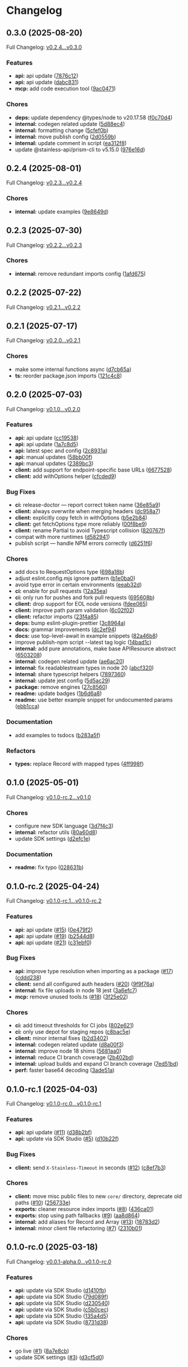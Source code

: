# Changelog

## 0.3.0 (2025-08-20)

Full Changelog: [v0.2.4...v0.3.0](https://github.com/knocklabs/knock-mgmt-node/compare/v0.2.4...v0.3.0)

### Features

* **api:** api update ([7876c12](https://github.com/knocklabs/knock-mgmt-node/commit/7876c125fb3f60ea531985378f1eabcb22035f7f))
* **api:** api update ([dabc831](https://github.com/knocklabs/knock-mgmt-node/commit/dabc8318965cfa13c08b1d6b070e1598094c6922))
* **mcp:** add code execution tool ([9ac0471](https://github.com/knocklabs/knock-mgmt-node/commit/9ac04717ae48af1776f5b5e9cfdf9281728b8043))


### Chores

* **deps:** update dependency @types/node to v20.17.58 ([f0c70d4](https://github.com/knocklabs/knock-mgmt-node/commit/f0c70d44b864bec8468c69e289aeca572af36bb8))
* **internal:** codegen related update ([5d88ec4](https://github.com/knocklabs/knock-mgmt-node/commit/5d88ec4c707947813815bec07a6afb657406a8e3))
* **internal:** formatting change ([5cfef0b](https://github.com/knocklabs/knock-mgmt-node/commit/5cfef0b3ca0645710b04ca01408cae3844b3d574))
* **internal:** move publish config ([2d0559b](https://github.com/knocklabs/knock-mgmt-node/commit/2d0559b6cf1e2d4e60bd6427b052564578da6855))
* **internal:** update comment in script ([ea312f8](https://github.com/knocklabs/knock-mgmt-node/commit/ea312f88d42ff30e8498d1fa62e9ddfbfb8a0cb2))
* update @stainless-api/prism-cli to v5.15.0 ([976e16d](https://github.com/knocklabs/knock-mgmt-node/commit/976e16d29e8acc4a54afcf763f98116142fa25f5))

## 0.2.4 (2025-08-01)

Full Changelog: [v0.2.3...v0.2.4](https://github.com/knocklabs/knock-mgmt-node/compare/v0.2.3...v0.2.4)

### Chores

* **internal:** update examples ([9e8649d](https://github.com/knocklabs/knock-mgmt-node/commit/9e8649de403db23a4e350d6aca432964047bf24e))

## 0.2.3 (2025-07-30)

Full Changelog: [v0.2.2...v0.2.3](https://github.com/knocklabs/knock-mgmt-node/compare/v0.2.2...v0.2.3)

### Chores

* **internal:** remove redundant imports config ([1afd675](https://github.com/knocklabs/knock-mgmt-node/commit/1afd6756c54c968008c989c6a71c178610457b7f))

## 0.2.2 (2025-07-22)

Full Changelog: [v0.2.1...v0.2.2](https://github.com/knocklabs/knock-mgmt-node/compare/v0.2.1...v0.2.2)

## 0.2.1 (2025-07-17)

Full Changelog: [v0.2.0...v0.2.1](https://github.com/knocklabs/knock-mgmt-node/compare/v0.2.0...v0.2.1)

### Chores

* make some internal functions async ([d7cb65a](https://github.com/knocklabs/knock-mgmt-node/commit/d7cb65a98decab073f72cd21b31b57083e898366))
* **ts:** reorder package.json imports ([121c4c8](https://github.com/knocklabs/knock-mgmt-node/commit/121c4c8c75d3fcfea3f60589c320d0920faf4e58))

## 0.2.0 (2025-07-03)

Full Changelog: [v0.1.0...v0.2.0](https://github.com/knocklabs/knock-mgmt-node/compare/v0.1.0...v0.2.0)

### Features

* **api:** api update ([cc19538](https://github.com/knocklabs/knock-mgmt-node/commit/cc19538c3cb7a52012f068bcdbeceea983c236f0))
* **api:** api update ([1a7c8d5](https://github.com/knocklabs/knock-mgmt-node/commit/1a7c8d5e03d59f1f581cfd138d195169c20edcbc))
* **api:** latest spec and config ([2c8931a](https://github.com/knocklabs/knock-mgmt-node/commit/2c8931ab5991381c667d4e3c5be3f798a50e7ee1))
* **api:** manual updates ([58bb00f](https://github.com/knocklabs/knock-mgmt-node/commit/58bb00f60d255c633bc3074999543e3e19bc5860))
* **api:** manual updates ([2389bc3](https://github.com/knocklabs/knock-mgmt-node/commit/2389bc38b447c3bb653f4851da819b58b6f5b5d1))
* **client:** add support for endpoint-specific base URLs ([6677528](https://github.com/knocklabs/knock-mgmt-node/commit/66775286f0cd46c16c2f26687279d93dae3dd225))
* **client:** add withOptions helper ([cfcded9](https://github.com/knocklabs/knock-mgmt-node/commit/cfcded9dc06bb9d543bbc80b41b48b2a706a7add))


### Bug Fixes

* **ci:** release-doctor — report correct token name ([36e85a9](https://github.com/knocklabs/knock-mgmt-node/commit/36e85a9c9cddbd980fd0f508aa75e94a818b2295))
* **client:** always overwrite when merging headers ([dc958a7](https://github.com/knocklabs/knock-mgmt-node/commit/dc958a7d205905e79fe5ebde5c39ad9f72297dfc))
* **client:** explicitly copy fetch in withOptions ([b5e2b84](https://github.com/knocklabs/knock-mgmt-node/commit/b5e2b84fa32cdf6f2f788e0fea4dc88f11aab48a))
* **client:** get fetchOptions type more reliably ([00f8be9](https://github.com/knocklabs/knock-mgmt-node/commit/00f8be9f532d529546d45f0b564ae49625081214))
* **client:** rename Partial to avoid Typescript collision ([820767f](https://github.com/knocklabs/knock-mgmt-node/commit/820767fa4428f88ff21e0fef1a48ef3e0286e8e3))
* compat with more runtimes ([d582941](https://github.com/knocklabs/knock-mgmt-node/commit/d58294138d3ad981c674bdd1faefa6244d6c57e5))
* publish script — handle NPM errors correctly ([d6251f6](https://github.com/knocklabs/knock-mgmt-node/commit/d6251f64e7ba98e9db9efc2a68ef351b6a5f838a))


### Chores

* add docs to RequestOptions type ([698a18b](https://github.com/knocklabs/knock-mgmt-node/commit/698a18bdcaf726391a8402ebd39ceb4519a3c185))
* adjust eslint.config.mjs ignore pattern ([b1e0ba0](https://github.com/knocklabs/knock-mgmt-node/commit/b1e0ba06df61401232a8d774ef284c52849f8195))
* avoid type error in certain environments ([eeab32d](https://github.com/knocklabs/knock-mgmt-node/commit/eeab32d78e183131b215f7bb51400c2492c09092))
* **ci:** enable for pull requests ([12a35ea](https://github.com/knocklabs/knock-mgmt-node/commit/12a35ea0d5d4c2aac21336a2b872dd9ff9f3d44e))
* **ci:** only run for pushes and fork pull requests ([695608b](https://github.com/knocklabs/knock-mgmt-node/commit/695608b2fcb850cc23d6a50ebd8c99032bd655d7))
* **client:** drop support for EOL node versions ([fdee065](https://github.com/knocklabs/knock-mgmt-node/commit/fdee0659a32ddec45e533175be91586f4a17ba54))
* **client:** improve path param validation ([6c02f02](https://github.com/knocklabs/knock-mgmt-node/commit/6c02f0219b40a5b592f9fe2e0e358ec114a646dd))
* **client:** refactor imports ([23f4a85](https://github.com/knocklabs/knock-mgmt-node/commit/23f4a8575e48698631164e2ab50c1536b0d3e382))
* **deps:** bump eslint-plugin-prettier ([3c8964a](https://github.com/knocklabs/knock-mgmt-node/commit/3c8964a03bf413d8e69dc214f8805215aad635b5))
* **docs:** grammar improvements ([dc2ef94](https://github.com/knocklabs/knock-mgmt-node/commit/dc2ef94b3ec91aba2fa0a15f78c1531d0911eb82))
* **docs:** use top-level-await in example snippets ([82a46b8](https://github.com/knocklabs/knock-mgmt-node/commit/82a46b8d6da36d26231a0f9b6d88f4a7c11cff35))
* improve publish-npm script --latest tag logic ([14bad1c](https://github.com/knocklabs/knock-mgmt-node/commit/14bad1c2243a12df875712a4f7e1908872ea9abf))
* **internal:** add pure annotations, make base APIResource abstract ([6503208](https://github.com/knocklabs/knock-mgmt-node/commit/650320817b02db4aac5051ef4c495957048d97a5))
* **internal:** codegen related update ([ae6ac20](https://github.com/knocklabs/knock-mgmt-node/commit/ae6ac206a33e386a9bfdf4289897517b53f8ef00))
* **internal:** fix readablestream types in node 20 ([abcf320](https://github.com/knocklabs/knock-mgmt-node/commit/abcf3200a247131c6276ce3b0ff75c957cd2cc16))
* **internal:** share typescript helpers ([7897360](https://github.com/knocklabs/knock-mgmt-node/commit/7897360fcb2f6b69e25aa5e5b2f57d978363d854))
* **internal:** update jest config ([5d5ac29](https://github.com/knocklabs/knock-mgmt-node/commit/5d5ac29560789db864efc2b7d6dd1e7e3e5c9436))
* **package:** remove engines ([27c8560](https://github.com/knocklabs/knock-mgmt-node/commit/27c8560300188499e487185d9b578d70ff5ad3df))
* **readme:** update badges ([1b6d6a8](https://github.com/knocklabs/knock-mgmt-node/commit/1b6d6a82b98312ac7310da46b3cd63c956713513))
* **readme:** use better example snippet for undocumented params ([ebb1cca](https://github.com/knocklabs/knock-mgmt-node/commit/ebb1cca365968470bb3d9acd9fc201ccf44bf23f))


### Documentation

* add examples to tsdocs ([b283a5f](https://github.com/knocklabs/knock-mgmt-node/commit/b283a5fa068bdbc1821fa2de5094b3ac151763f9))


### Refactors

* **types:** replace Record with mapped types ([4ff998f](https://github.com/knocklabs/knock-mgmt-node/commit/4ff998f05e523c02a400496416984ed1bef0020f))

## 0.1.0 (2025-05-01)

Full Changelog: [v0.1.0-rc.2...v0.1.0](https://github.com/knocklabs/knock-mgmt-node/compare/v0.1.0-rc.2...v0.1.0)

### Chores

* configure new SDK language ([3d7f4c3](https://github.com/knocklabs/knock-mgmt-node/commit/3d7f4c308d137c9be5a4c08c26584e3b6d76955f))
* **internal:** refactor utils ([80a60d8](https://github.com/knocklabs/knock-mgmt-node/commit/80a60d85153c1fed8e995b3e9488766214a8a1b5))
* update SDK settings ([d2efc1e](https://github.com/knocklabs/knock-mgmt-node/commit/d2efc1eb5abe156c72d963e0db4f98b7f0cc4952))


### Documentation

* **readme:** fix typo ([028631b](https://github.com/knocklabs/knock-mgmt-node/commit/028631bd09527a4415f5cf5040fa4caaebfedaaf))

## 0.1.0-rc.2 (2025-04-24)

Full Changelog: [v0.1.0-rc.1...v0.1.0-rc.2](https://github.com/knocklabs/knock-mgmt-node/compare/v0.1.0-rc.1...v0.1.0-rc.2)

### Features

* **api:** api update ([#15](https://github.com/knocklabs/knock-mgmt-node/issues/15)) ([0e479f2](https://github.com/knocklabs/knock-mgmt-node/commit/0e479f230e536365057e5694335209f6f3bba9bb))
* **api:** api update ([#19](https://github.com/knocklabs/knock-mgmt-node/issues/19)) ([b2544d8](https://github.com/knocklabs/knock-mgmt-node/commit/b2544d8b3f3802d1dd915bd34bf3d22e139a1579))
* **api:** api update ([#21](https://github.com/knocklabs/knock-mgmt-node/issues/21)) ([c31ebf0](https://github.com/knocklabs/knock-mgmt-node/commit/c31ebf0831bfe3f738a03d6275d95a74b9039335))


### Bug Fixes

* **api:** improve type resolution when importing as a package ([#17](https://github.com/knocklabs/knock-mgmt-node/issues/17)) ([cddd238](https://github.com/knocklabs/knock-mgmt-node/commit/cddd23869dfdb4711b6aa629301788bd93335624))
* **client:** send all configured auth headers ([#20](https://github.com/knocklabs/knock-mgmt-node/issues/20)) ([9f9f76a](https://github.com/knocklabs/knock-mgmt-node/commit/9f9f76a3877fda208abaf78ea3b54711ea20f567))
* **internal:** fix file uploads in node 18 jest ([3a6efc7](https://github.com/knocklabs/knock-mgmt-node/commit/3a6efc77e9c4facaa250d8e3e1afd70c5f3b206e))
* **mcp:** remove unused tools.ts ([#18](https://github.com/knocklabs/knock-mgmt-node/issues/18)) ([3f25e02](https://github.com/knocklabs/knock-mgmt-node/commit/3f25e0291ff1ffc9ce04c829639755f81301a7ee))


### Chores

* **ci:** add timeout thresholds for CI jobs ([802e621](https://github.com/knocklabs/knock-mgmt-node/commit/802e621b8f1947626ae88cc1d6ffcd9cb4071445))
* **ci:** only use depot for staging repos ([c8bac5e](https://github.com/knocklabs/knock-mgmt-node/commit/c8bac5ef14589b62f4867bdc583dee1192a14753))
* **client:** minor internal fixes ([b2d3402](https://github.com/knocklabs/knock-mgmt-node/commit/b2d340253991c5f2643b2780fc2d897a16ec0dd8))
* **internal:** codegen related update ([d8a00f3](https://github.com/knocklabs/knock-mgmt-node/commit/d8a00f368ebd0c296b640904b80857bbd46ce4a8))
* **internal:** improve node 18 shims ([5681aa0](https://github.com/knocklabs/knock-mgmt-node/commit/5681aa0c7a7ca3a79df65f019cf922d1b8e92398))
* **internal:** reduce CI branch coverage ([2b402bd](https://github.com/knocklabs/knock-mgmt-node/commit/2b402bd2be03525a7f7f12df15a4c1448b22cb9f))
* **internal:** upload builds and expand CI branch coverage ([7ed51bd](https://github.com/knocklabs/knock-mgmt-node/commit/7ed51bdeda54b8eea516f261c2533ded55d8a133))
* **perf:** faster base64 decoding ([3ade51a](https://github.com/knocklabs/knock-mgmt-node/commit/3ade51a92d62027c093325b5a98b77c18d65d46d))

## 0.1.0-rc.1 (2025-04-03)

Full Changelog: [v0.1.0-rc.0...v0.1.0-rc.1](https://github.com/knocklabs/knock-mgmt-node/compare/v0.1.0-rc.0...v0.1.0-rc.1)

### Features

* **api:** api update ([#11](https://github.com/knocklabs/knock-mgmt-node/issues/11)) ([d38b2bf](https://github.com/knocklabs/knock-mgmt-node/commit/d38b2bfe5693f9c9168aff784f17676390acedf4))
* **api:** update via SDK Studio ([#5](https://github.com/knocklabs/knock-mgmt-node/issues/5)) ([d10b22f](https://github.com/knocklabs/knock-mgmt-node/commit/d10b22f00eabc416fc0b73e1bd6962d021287da1))


### Bug Fixes

* **client:** send `X-Stainless-Timeout` in seconds ([#12](https://github.com/knocklabs/knock-mgmt-node/issues/12)) ([c8ef7b3](https://github.com/knocklabs/knock-mgmt-node/commit/c8ef7b35d636deb4f030c17c7b520dc0da90a55f))


### Chores

* **client:** move misc public files to new `core/` directory, deprecate old paths ([#10](https://github.com/knocklabs/knock-mgmt-node/issues/10)) ([256733e](https://github.com/knocklabs/knock-mgmt-node/commit/256733e75320659cfec94abc0fde4773552f3db2))
* **exports:** cleaner resource index imports ([#8](https://github.com/knocklabs/knock-mgmt-node/issues/8)) ([436ca01](https://github.com/knocklabs/knock-mgmt-node/commit/436ca015d2dbf518c3a9580ddd0738d15ea53d99))
* **exports:** stop using path fallbacks ([#9](https://github.com/knocklabs/knock-mgmt-node/issues/9)) ([aa8d864](https://github.com/knocklabs/knock-mgmt-node/commit/aa8d864f7b599c4db61e645c09628dfdf970478c))
* **internal:** add aliases for Record and Array ([#13](https://github.com/knocklabs/knock-mgmt-node/issues/13)) ([18783d2](https://github.com/knocklabs/knock-mgmt-node/commit/18783d2ebeb078e1f8a8bbc4688ff90f07b85a8a))
* **internal:** minor client file refactoring ([#7](https://github.com/knocklabs/knock-mgmt-node/issues/7)) ([2310b01](https://github.com/knocklabs/knock-mgmt-node/commit/2310b01619160883af8457bbad15a494a9dbe908))

## 0.1.0-rc.0 (2025-03-18)

Full Changelog: [v0.0.1-alpha.0...v0.1.0-rc.0](https://github.com/knocklabs/knock-mgmt-node/compare/v0.0.1-alpha.0...v0.1.0-rc.0)

### Features

* **api:** update via SDK Studio ([d1410fb](https://github.com/knocklabs/knock-mgmt-node/commit/d1410fbfde6e0f0989dbd292ba7f19477e139b73))
* **api:** update via SDK Studio ([79d089f](https://github.com/knocklabs/knock-mgmt-node/commit/79d089f605781f6295e89f285fbfa48f682f1e7d))
* **api:** update via SDK Studio ([d230540](https://github.com/knocklabs/knock-mgmt-node/commit/d2305407775716ee6d23b9b01ea06dbbc768dae1))
* **api:** update via SDK Studio ([c5b0cec](https://github.com/knocklabs/knock-mgmt-node/commit/c5b0cec2b59c1aad1cf1c1212d90e910b6638922))
* **api:** update via SDK Studio ([135a4d5](https://github.com/knocklabs/knock-mgmt-node/commit/135a4d5ca54846efcbae43f733685203b0dc2bcd))
* **api:** update via SDK Studio ([8731d38](https://github.com/knocklabs/knock-mgmt-node/commit/8731d38e820cf684b0da0e5f8a0eef54c5cf0e1a))


### Chores

* go live ([#1](https://github.com/knocklabs/knock-mgmt-node/issues/1)) ([8a7e8cb](https://github.com/knocklabs/knock-mgmt-node/commit/8a7e8cbf191806247998040ef3252ef7a11a4ba3))
* update SDK settings ([#3](https://github.com/knocklabs/knock-mgmt-node/issues/3)) ([d3cf5d0](https://github.com/knocklabs/knock-mgmt-node/commit/d3cf5d05fa80d56d25191eec1e409119922163d1))
